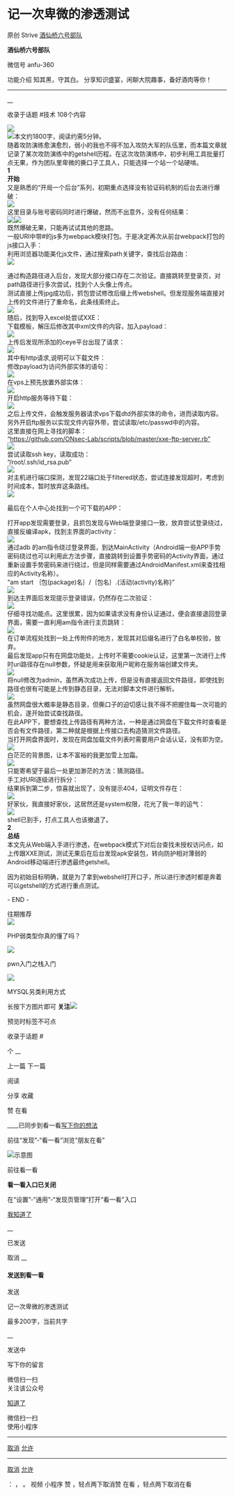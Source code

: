 #  记一次卑微的渗透测试

原创 Strive  [ 酒仙桥六号部队 ](javascript:void\(0\);)

**酒仙桥六号部队** ![]()

微信号 anfu-360

功能介绍 知其黑，守其白。 分享知识盛宴，闲聊大院趣事，备好酒肉等你！

____

__

收录于话题 #技术 108个内容

![](http://hk-proxy.gitwarp.com/https://raw.githubusercontent.com/tuchuang9/tc1/refs/heads/main/public/20211006190739.png)  
![](http://hk-proxy.gitwarp.com/https://raw.githubusercontent.com/tuchuang9/tc1/refs/heads/main/public/20211006190747.png)本文约1800字，阅读约需5分钟。  
随着攻防演练愈演愈烈，弱小的我也不得不加入攻防大军的队伍里，而本篇文章就记录了某次攻防演练中的getshell历程。在这次攻防演练中，初步利用工具批量打点无果，作为团队里卑微的撕口子工具人，只能选择一个站一个站硬啃。  
![]()  
 **1**  
 **开始**  
又是熟悉的“开局一个后台”系列，初期重点选择没有验证码机制的后台去进行爆破：  
![](http://hk-proxy.gitwarp.com/https://raw.githubusercontent.com/tuchuang9/tc1/refs/heads/main/public/20211006190748.png)  
这里目录与账号密码同时进行爆破，然而不出意外，没有任何结果：  
![](http://hk-proxy.gitwarp.com/https://raw.githubusercontent.com/tuchuang9/tc1/refs/heads/main/public/20211006190749.png)![](http://hk-proxy.gitwarp.com/https://raw.githubusercontent.com/tuchuang9/tc1/refs/heads/main/public/20211006190750.png)  
既然爆破无果，只能再试试其他的思路。  
一般URI中带#的js多为webpack模块打包。于是决定再次从前台webpack打包的js接口入手：  
![]()  
利用浏览器功能美化js文件，通过搜索path关键字，查找后台路由：  
![](http://hk-proxy.gitwarp.com/https://raw.githubusercontent.com/tuchuang9/tc1/refs/heads/main/public/20211006190751.png)  
  
通过构造路径进入后台，发现大部分接口存在二次验证。直接跳转至登录页，对path路径进行多次尝试，找到个人头像上传点。  
测试直接上传jpg成功后，抓包尝试修改后缀上传webshell。但发现服务端直接对上传的文件进行了重命名，此条线索终止。  
![](http://hk-proxy.gitwarp.com/https://raw.githubusercontent.com/tuchuang9/tc1/refs/heads/main/public/20211006190753.png)  
随后，找到导入excel处尝试XXE：  
![]()  
下载模板，解压后修改其中xml文件的内容，加入payload：  
![](http://hk-proxy.gitwarp.com/https://raw.githubusercontent.com/tuchuang9/tc1/refs/heads/main/public/20211006190754.png)  
上传后发现所添加的ceye平台出现了请求：  
![](http://hk-proxy.gitwarp.com/https://raw.githubusercontent.com/tuchuang9/tc1/refs/heads/main/public/20211006190755.png)  
其中有http请求,说明可以下载文件：  
![]()  
修改payload为访问外部实体的语句：  
![](http://hk-proxy.gitwarp.com/https://raw.githubusercontent.com/tuchuang9/tc1/refs/heads/main/public/20211006190756.png)  
在vps上预先放置外部实体：  
![](http://hk-proxy.gitwarp.com/https://raw.githubusercontent.com/tuchuang9/tc1/refs/heads/main/public/20211006190757.png)  
开启http服务等待下载：  
![](http://hk-proxy.gitwarp.com/https://raw.githubusercontent.com/tuchuang9/tc1/refs/heads/main/public/20211006190758.png)  
之后上传文件，会触发服务器请求vps下载dtd外部实体的命令，进而读取内容。另外开启ftp服务以实现文件内容外带，尝试读取/etc/passwd中的内容。  
这里直接在网上寻找的脚本：  
“https://github.com/ONsec-Lab/scripts/blob/master/xxe-ftp-server.rb”  
![](http://hk-proxy.gitwarp.com/https://raw.githubusercontent.com/tuchuang9/tc1/refs/heads/main/public/20211006190759.png)  
尝试读取ssh key，读取成功：  
“/root/.ssh/id_rsa.pub”  
![](http://hk-proxy.gitwarp.com/https://raw.githubusercontent.com/tuchuang9/tc1/refs/heads/main/public/20211006190800.png)  
对主机进行端口探测，发现22端口处于filtered状态，尝试连接发现超时，考虑到时间成本，暂时放弃这条路线。  
![](http://hk-proxy.gitwarp.com/https://raw.githubusercontent.com/tuchuang9/tc1/refs/heads/main/public/20211006190801.png)  
  
最后在个人中心处找到一个可下载的APP：  
![]()  
  
打开app发现需要登录，且抓包发现与Web端登录接口一致，放弃尝试登录绕过，直接反编译apk，找到主界面的activity：  
![](http://hk-proxy.gitwarp.com/https://raw.githubusercontent.com/tuchuang9/tc1/refs/heads/main/public/20211006190802.png)  
通过adb
的am指令绕过登录界面，到达MainActivity（Android端一些APP手势密码绕过也可以利用此方法步骤，直接跳转到设置手势密码的Activity界面，通过重新设置手势密码来进行绕过，但是同样需要通过AndroidManifest.xml来查找相应的Activity名称）。  
“am start ｛包(package)名｝/｛包名｝.{活动(activity)名称}”  
![](http://hk-proxy.gitwarp.com/https://raw.githubusercontent.com/tuchuang9/tc1/refs/heads/main/public/20211006190803.png)  
到达主界面后发现提示登录错误，仍然存在二次验证：  
![](http://hk-proxy.gitwarp.com/https://raw.githubusercontent.com/tuchuang9/tc1/refs/heads/main/public/20211006190804.png)  
仔细寻找功能点。这里很累，因为如果请求没有身份认证通过，便会直接退回登录界面，需要一直利用am指令进行主页跳转：  
![](http://hk-proxy.gitwarp.com/https://raw.githubusercontent.com/tuchuang9/tc1/refs/heads/main/public/20211006190805.png)  
在订单流程处找到一处上传附件的地方，发现其对后缀名进行了白名单校验，放弃。  
![]()  
最后发现app只有在网盘功能处，上传时不需要cookie认证，这里第一次进行上传时uri路径存在null参数，怀疑是用来获取用户昵称在服务端创建文件夹。  
![](http://hk-proxy.gitwarp.com/https://raw.githubusercontent.com/tuchuang9/tc1/refs/heads/main/public/20211006190806.png)  
将null修改为admin，虽然再次成功上传，但是没有直接返回文件路径，即使找到路径也很有可能是上传到静态目录，无法对脚本文件进行解析。  
![](http://hk-proxy.gitwarp.com/https://raw.githubusercontent.com/tuchuang9/tc1/refs/heads/main/public/20211006190807.png)  
虽然网盘很大概率是静态目录，但撕口子的迫切感让我不得不把握住每一次可能的机会，遂开始尝试查找路径。  
在此APP下，要想查找上传路径有两种方法，一种是通过网盘在下载文件时查看是否会有文件路径，第二种就是根据上传接口去构造猜测文件路径。  
当打开网盘界面时，发现在网盘加载文件列表时需要用户会话认证，没有即为空。  
![](http://hk-proxy.gitwarp.com/https://raw.githubusercontent.com/tuchuang9/tc1/refs/heads/main/public/20211006190808.png)  
白茫茫的背景图，让本不富裕的我更加雪上加霜。  
![](http://hk-proxy.gitwarp.com/https://raw.githubusercontent.com/tuchuang9/tc1/refs/heads/main/public/20211006190809.png)  
只能寄希望于最后一处更加渺茫的方法：猜测路径。  
手工对URI逐级进行拆分：  
![]()  
结果拆到第二步，惊喜就出现了，没有提示404，证明文件存在：  
![](http://hk-proxy.gitwarp.com/https://raw.githubusercontent.com/tuchuang9/tc1/refs/heads/main/public/20211006190810.png)  
好家伙，我直接好家伙，这居然还是system权限，花光了我一年的运气：  
![](http://hk-proxy.gitwarp.com/https://raw.githubusercontent.com/tuchuang9/tc1/refs/heads/main/public/20211006190811.png)  
shell已到手，打点工具人也该撤退了。  
![]()  
 **2**  
 **总结**  
本文先从Web端入手进行渗透，在webpack模式下对后台查找未授权访问点，如上传跟XXE测试，测试无果后在后台发现apk安装包，转向防护相对薄弱的Android移动端进行渗透最终getshell。  
  
因为初始目标明确，就是为了拿到webshell打开口子，所以进行渗透时都是奔着可以getshell的方式进行重点测试。  
  
\- END -  
  
往期推荐  
[![](http://hk-proxy.gitwarp.com/https://raw.githubusercontent.com/tuchuang9/tc1/refs/heads/main/public/20211006190812.png)](http://mp.weixin.qq.com/s?__biz=MzAwMzYxNzc1OA==&mid=2247492966&idx=1&sn=2b038d9a295a5ccde7ea717a83a31c99&chksm=9b3ac3d7ac4d4ac1264d6726a3b417e53812cd7f1694c0140ccd62ab1ace9644c112ae9cf9d3&scene=21#wechat_redirect)

PHP弱类型你真的懂了吗？  

[![](http://hk-proxy.gitwarp.com/https://raw.githubusercontent.com/tuchuang9/tc1/refs/heads/main/public/20211006190813.png)](http://mp.weixin.qq.com/s?__biz=MzAwMzYxNzc1OA==&mid=2247493672&idx=1&sn=a232d6cb3a87a10dbe2fffe67265aa0b&chksm=9b3ace99ac4d478f63aa57e2d0268f93a07b63e5c471ef2186fa58ac192a0fbe2a96ee426973&scene=21#wechat_redirect)

pwn入门之栈入门

[![](http://hk-proxy.gitwarp.com/https://raw.githubusercontent.com/tuchuang9/tc1/refs/heads/main/public/20211006190814.png)](http://mp.weixin.qq.com/s?__biz=MzAwMzYxNzc1OA==&mid=2247493839&idx=1&sn=6e580a2e6194c80903adb1cacde39ae9&chksm=9b3ace7eac4d4768a5cf83bc22c0dbb618ad674e85f1a4ef18f9069f119117e2529aef77aac5&scene=21#wechat_redirect)

MYSQL另类利用方式

  
长按下方图片即可
**关注**![](http://hk-proxy.gitwarp.com/https://raw.githubusercontent.com/tuchuang9/tc1/refs/heads/main/public/20211006190815.png)  

预览时标签不可点

收录于话题 #

个 __

上一篇 下一篇

阅读

分享 收藏

赞 在看

____已同步到看一看[写下你的想法](javascript:;)

前往“发现”-“看一看”浏览“朋友在看”

![示意图](//res.wx.qq.com/mmbizwap/zh_CN/htmledition/images/pic/appmsg/pic_like_comment55871f.png)

前往看一看

**看一看入口已关闭**

在“设置”-“通用”-“发现页管理”打开“看一看”入口

[我知道了](javascript:;)

__

已发送

取消 __

####  发送到看一看

发送

记一次卑微的渗透测试

最多200字，当前共字

__

发送中

写下你的留言

微信扫一扫  
关注该公众号

[知道了](javascript:;)

微信扫一扫  
使用小程序

****

[取消](javascript:void\(0\);) [允许](javascript:void\(0\);)

****

[取消](javascript:void\(0\);) [允许](javascript:void\(0\);)

： ， 。 视频 小程序 赞 ，轻点两下取消赞 在看 ，轻点两下取消在看

